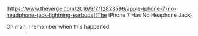 [https://www.theverge.com/2016/9/7/12823596/apple-iphone-7-no-headphone-jack-lightning-earbuds](The iPhone 7 Has No Heaphone Jack)

Oh man, I remember when this happened.
